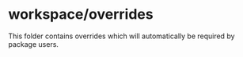 # workspace/overrides

This folder contains overrides which will automatically be required by package users.
